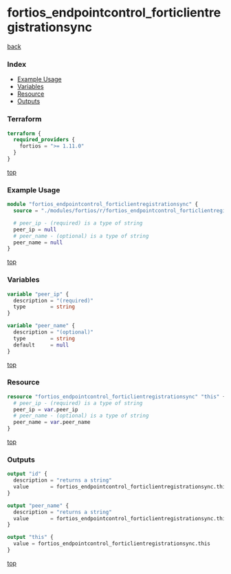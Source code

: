 # fortios_endpointcontrol_forticlientregistrationsync

[back](../fortios.md)

### Index

- [Example Usage](#example-usage)
- [Variables](#variables)
- [Resource](#resource)
- [Outputs](#outputs)

### Terraform

```terraform
terraform {
  required_providers {
    fortios = ">= 1.11.0"
  }
}
```

[top](#index)

### Example Usage

```terraform
module "fortios_endpointcontrol_forticlientregistrationsync" {
  source = "./modules/fortios/r/fortios_endpointcontrol_forticlientregistrationsync"

  # peer_ip - (required) is a type of string
  peer_ip = null
  # peer_name - (optional) is a type of string
  peer_name = null
}
```

[top](#index)

### Variables

```terraform
variable "peer_ip" {
  description = "(required)"
  type        = string
}

variable "peer_name" {
  description = "(optional)"
  type        = string
  default     = null
}
```

[top](#index)

### Resource

```terraform
resource "fortios_endpointcontrol_forticlientregistrationsync" "this" {
  # peer_ip - (required) is a type of string
  peer_ip = var.peer_ip
  # peer_name - (optional) is a type of string
  peer_name = var.peer_name
}
```

[top](#index)

### Outputs

```terraform
output "id" {
  description = "returns a string"
  value       = fortios_endpointcontrol_forticlientregistrationsync.this.id
}

output "peer_name" {
  description = "returns a string"
  value       = fortios_endpointcontrol_forticlientregistrationsync.this.peer_name
}

output "this" {
  value = fortios_endpointcontrol_forticlientregistrationsync.this
}
```

[top](#index)